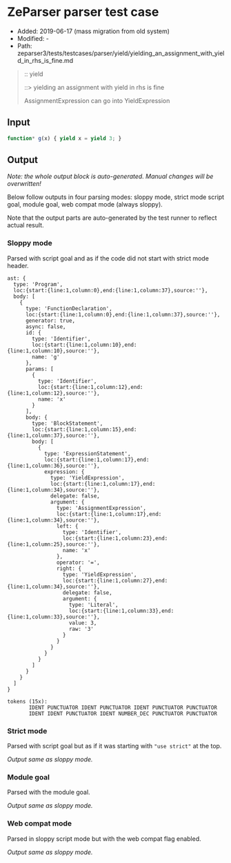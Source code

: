 # ZeParser parser test case

- Added: 2019-06-17 (mass migration from old system)
- Modified: -
- Path: zeparser3/tests/testcases/parser/yield/yielding_an_assignment_with_yield_in_rhs_is_fine.md

> :: yield
>
> ::> yielding an assignment with yield in rhs is fine
>
> AssignmentExpression can go into YieldExpression

## Input

`````js
function* g(x) { yield x = yield 3; }
`````

## Output

_Note: the whole output block is auto-generated. Manual changes will be overwritten!_

Below follow outputs in four parsing modes: sloppy mode, strict mode script goal, module goal, web compat mode (always sloppy).

Note that the output parts are auto-generated by the test runner to reflect actual result.

### Sloppy mode

Parsed with script goal and as if the code did not start with strict mode header.

`````
ast: {
  type: 'Program',
  loc:{start:{line:1,column:0},end:{line:1,column:37},source:''},
  body: [
    {
      type: 'FunctionDeclaration',
      loc:{start:{line:1,column:0},end:{line:1,column:37},source:''},
      generator: true,
      async: false,
      id: {
        type: 'Identifier',
        loc:{start:{line:1,column:10},end:{line:1,column:10},source:''},
        name: 'g'
      },
      params: [
        {
          type: 'Identifier',
          loc:{start:{line:1,column:12},end:{line:1,column:12},source:''},
          name: 'x'
        }
      ],
      body: {
        type: 'BlockStatement',
        loc:{start:{line:1,column:15},end:{line:1,column:37},source:''},
        body: [
          {
            type: 'ExpressionStatement',
            loc:{start:{line:1,column:17},end:{line:1,column:36},source:''},
            expression: {
              type: 'YieldExpression',
              loc:{start:{line:1,column:17},end:{line:1,column:34},source:''},
              delegate: false,
              argument: {
                type: 'AssignmentExpression',
                loc:{start:{line:1,column:17},end:{line:1,column:34},source:''},
                left: {
                  type: 'Identifier',
                  loc:{start:{line:1,column:23},end:{line:1,column:25},source:''},
                  name: 'x'
                },
                operator: '=',
                right: {
                  type: 'YieldExpression',
                  loc:{start:{line:1,column:27},end:{line:1,column:34},source:''},
                  delegate: false,
                  argument: {
                    type: 'Literal',
                    loc:{start:{line:1,column:33},end:{line:1,column:33},source:''},
                    value: 3,
                    raw: '3'
                  }
                }
              }
            }
          }
        ]
      }
    }
  ]
}

tokens (15x):
       IDENT PUNCTUATOR IDENT PUNCTUATOR IDENT PUNCTUATOR PUNCTUATOR
       IDENT IDENT PUNCTUATOR IDENT NUMBER_DEC PUNCTUATOR PUNCTUATOR
`````

### Strict mode

Parsed with script goal but as if it was starting with `"use strict"` at the top.

_Output same as sloppy mode._

### Module goal

Parsed with the module goal.

_Output same as sloppy mode._

### Web compat mode

Parsed in sloppy script mode but with the web compat flag enabled.

_Output same as sloppy mode._
